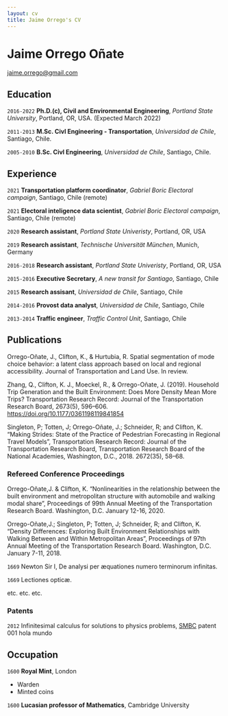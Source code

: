 ```yaml
---
layout: cv
title: Jaime Orrego's CV
---
```

# Jaime Orrego Oñate


<div id="webaddress">
<a href="jaime.orrego@gmail.com">jaime.orrego@gmail.com</a>
</div>

## Education

`2016-2022`
**Ph.D.(c), Civil and Environmental Engineering**, *Portland State University*, Portland, OR, USA. (Expected March 2022)

`2011-2013`
**M.Sc. Civl Engineering - Transportation**, *Universidad de Chile*, Santiago, Chile.

`2005-2010`
**B.Sc. Civl Engineering**, *Universidad de Chile*, Santiago, Chile.

## Experience

`2021`
**Transportation platform coordinator**, *Gabriel Boric Electoral campaign*, Santiago, Chile (remote)

`2021`
**Electoral inteligence data scientist**, *Gabriel Boric Electoral campaign*, Santiago, Chile (remote)

`2020`
**Research assistant**, *Portland State Univeristy*, Portland, OR, USA

`2019`
**Research assistant**, *Technische Universität München*, Munich, Germany

`2016-2018`
**Research assistant**, *Portland State Univeristy*, Portland, OR, USA

`2015-2016`
**Executive Secretary**, *A new transit for Santiago*, Santiago, Chile

`2015`
**Research assisant**, *Universidad de Chile*, Santiago, Chile

`2014-2016`
**Provost data analyst**, *Universidad de Chile*, Santiago, Chile

`2013-2014`
**Traffic engineer**, *Traffic Control Unit*, Santiago, Chile

## Publications

Orrego-Oñate, J., Clifton, K., & Hurtubia, R. Spatial segmentation of mode choice behavior: a latent class approach based on local and regional accessibility. Journal of Transportation and Land Use. In review.

Zhang, Q., Clifton, K. J., Moeckel, R., & Orrego-Oñate, J. (2019). Household Trip Generation and the Built Environment: Does More Density Mean More Trips? Transportation Research Record: Journal of the Transportation Research Board, 2673(5), 596–606. https://doi.org/10.1177/0361198119841854

Singleton, P; Totten, J; Orrego-Oñate, J.; Schneider, R; and Clifton, K. “Making Strides: State of the Practice of Pedestrian Forecasting in Regional Travel Models”, Transportation Research Record: Journal of the Transportation Research Board, Transportation Research Board of the National Academies, Washington, D.C., 2018. 2672(35), 58–68.

### Refereed Conference Proceedings

Orrego-Oñate,J. & Clifton, K. “Nonlinearities in the relationship between the built environment and metropolitan structure with automobile and walking modal share”, Proceedings of 99th Annual Meeting of the Transportation Research Board. Washington, D.C. January 12-16, 2020.

Orrego-Oñate,J.; Singleton, P; Totten, J; Schneider, R; and Clifton, K. “Density Differences: Exploring Built Environment Relationships with Walking Between and Within Metropolitan Areas”, Proceedings of 97th Annual Meeting of the Transportation Research Board. Washington, D.C. January 7-11, 2018.

`1669`
Newton Sir I, De analysi per æquationes numero terminorum infinitas. 

`1669`
Lectiones opticæ.

etc. etc. etc.

### Patents

`2012`
Infinitesimal calculus for solutions to physics problems, [SMBC](http://www.techdirt.com/articles/20121011/09312820678/if-patents-had-been-around-time-newton.shtml) patent 001 hola mundo


## Occupation

`1600`
__Royal Mint__, London

- Warden
- Minted coins

`1600`
__Lucasian professor of Mathematics__, Cambridge University



<!-- ### Footer

Last updated: May 2013 -->


